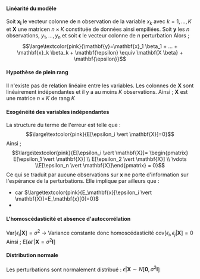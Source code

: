 #### Linéarité du modèle
Soit $\mathbf{x_i}$ le vecteur colonne de n observation de la variable $x_k$ avec $k=1,...,K$ et $\mathbf{X}$ une matricen $n\times K$ constituée de données ainsi empiliées.
Soit $\mathbf{y}$ les $n$ observations, $y_1,...,y_n$ et soit $\mathbf{\epsilon}$ le vecteur colonne de $n$ perturbation
 Alors ; 
$$\large\textcolor{pink}{\mathbf{y}=\mathbf{x}_1 \beta_1 + ... + \mathbf{x}_k \beta_k + \mathbf{\epsilon} \equiv \mathbf{X \beta} + \mathbf{\epsilon}}$$ 
#### Hypothèse de plein rang
Il n'existe pas de relation linéaire entre les variables. Les colonnes de $\mathbf{X}$ sont linéairement indépendantes et il y a au moins $K$ observations.
Ainsi ; $\mathbf{X}$ est une matrice $n\times K$ de rang $K$ 

#### Exogénéité des variables indépendantes
La structure du terme de l'erreur est telle que :
$$\large\textcolor{pink}{E[\epsilon_i \vert \mathbf{X}]=0}$$
Ainsi ; 
$$\large\textcolor{pink}{E[\epsilon_i \vert \mathbf{X}]= \begin{pmatrix} E[\epsilon_1 \vert \mathbf{X}] \\ E[\epsilon_2 \vert \mathbf{X}] \\  \vdots \\E[\epsilon_n \vert \mathbf{X}]\end{pmatrix} = 0}$$
Ce qui se traduit par aucune observations sur $\mathbf{x}$ ne porte d'information sur l'espérance de la perturbations.
Elle implique par ailleurs que :
- car $\large\textcolor{pink}{E_\mathbf{x}[\epsilon_i \vert \mathbf{X}]=E_\mathbf{x}[0]=0}$
- 

#### L'homoscédasticité et absence d'autocorrélation

Var$[\epsilon_i \vert \mathbf{X}] = \sigma^2$ -> Variance constante donc homoscédasticité
cov$[\epsilon_i, \epsilon_j \vert \mathbf{X}]=0$ 
Ainsi ; 
E$[\epsilon\epsilon' \vert \mathbf{X} = \sigma^2 \mathbf{I}$]

#### Distribution normale
Les perturbations sont normalement distribué : 
$\epsilon \vert \mathbf{X} \sim N[\mathbf{0}, \sigma^2 \mathbf{I}$]
